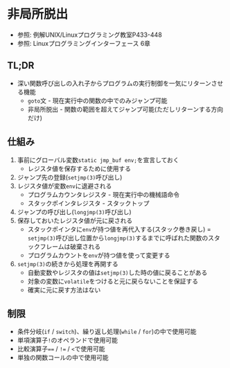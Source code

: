 # 非局所脱出
- 参照: 例解UNIX/Linuxプログラミング教室P433-448
- 参照: Linuxプログラミングインターフェース 6章

## TL;DR
- 深い関数呼び出しの入れ子からプログラムの実行制御を一気にリターンさせる機能
  - `goto`文   - 現在実行中の関数の中でのみジャンプ可能
  - 非局所脱出 - 関数の範囲を超えてジャンプ可能(ただしリターンする方向だけ)

## 仕組み
1. 事前にグローバル変数`static jmp_buf env;`を宣言しておく
    - レジスタ値を保存するために使用する
2. ジャンプ先の登録(`setjmp(3)`呼び出し)
3. レジスタ値が変数`env`に退避される
    - プログラムカウンタレジスタ - 現在実行中の機械語命令
    - スタックポインタレジスタ - スタックトップ
4. ジャンプの呼び出し(`longjmp(3)`呼び出し)
5. 保存しておいたレジスタ値が元に戻される
    - スタックポインタに`env`が持つ値を再代入する(スタック巻き戻し)
      = `setjmp(3)`呼び出し位置から`longjmp(3)`するまでに呼ばれた関数のスタックフレームは破棄される
    - プログラムカウントを`env`が持つ値を使って変更する
6. `setjmp(3)`の続きから処理を再開する
    - 自動変数やレジスタの値は`setjmp(3)`した時の値に戻ることがある
    - 対象の変数に`volatile`をつけると元に戻らないことを保証する
    - 確実に元に戻す方法はない

## 制限
- 条件分岐(`if` / `switch`)、繰り返し処理(`while` / `for`)の中で使用可能
- 単項演算子`!`のオペランドで使用可能
- 比較演算子`==` / `!=` / `<`で使用可能
- 単独の関数コールの中で使用可能
